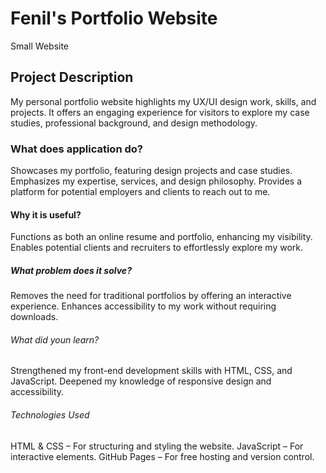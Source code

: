 # Fenil's Portfolio Website
 Small Website

 ## Project Description 
My personal portfolio website highlights my UX/UI design work, skills, and projects. It offers an
engaging experience for visitors to explore my case studies, professional background, and design
methodology.

### What does application do?
Showcases my portfolio, featuring design projects and case studies.
Emphasizes my expertise, services, and design philosophy.
Provides a platform for potential employers and clients to reach out to me.

#### Why it is useful?
Functions as both an online resume and portfolio, enhancing my visibility.
Enables potential clients and recruiters to effortlessly explore my work.

##### What problem does it solve?
Removes the need for traditional portfolios by offering an interactive experience.
Enhances accessibility to my work without requiring downloads.

###### What did youn learn?
Strengthened my front-end development skills with HTML, CSS, and JavaScript.
Deepened my knowledge of responsive design and accessibility.

###### Technologies Used
HTML & CSS – For structuring and styling the website.
JavaScript – For interactive elements.
GitHub Pages – For free hosting and version control.




